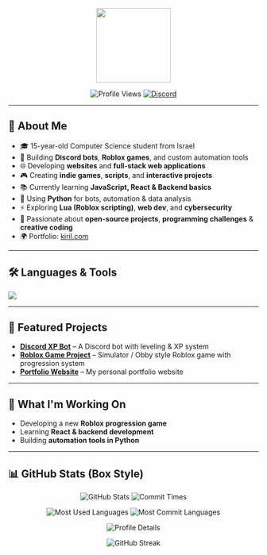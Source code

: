 <!-- Profile Icon -->
<div align="center">
  <img height="150" src="https://cdn.discordapp.com/attachments/1218489615552479263/1420798072627265607/140178026.png?ex=68d6b4d1&is=68d56351&hm=7413bda919027acfcd22bdb78910e26793343c6b01c9de7ea2b6eed871f2fcdf&" />
</div>

<!-- Badges -->
<p align="center">
  <img src="https://komarev.com/ghpvc/?username=kirilt2&style=for-the-badge" alt="Profile Views" />
  <a href="https://discord.com/users/1121696422526464073" target="_blank">
    <img src="https://img.shields.io/badge/Discord-Contact-5865F2?logo=discord&logoColor=white&style=for-the-badge" alt="Discord" />
  </a>
</p>

---

## 📌 About Me
- 🎓 15-year-old Computer Science student from Israel  
- 🤖 Building **Discord bots**, **Roblox games**, and custom automation tools  
- 🌐 Developing **websites** and **full-stack web applications**  
- 🎮 Creating **indie games**, **scripts**, and **interactive projects**  
- 📚 Currently learning **JavaScript, React & Backend basics**  
- 🐍 Using **Python** for bots, automation & data analysis  
- ⚡ Exploring **Lua (Roblox scripting)**, **web dev**, and **cybersecurity**  
- 🚀 Passionate about **open-source projects**, **programming challenges** & **creative coding**  
- 🌍 Portfolio: [kiril.com](https://portfolio-websitev2.onrender.com/)

---

## 🛠️ Languages & Tools
<p>
  <img src="https://skillicons.dev/icons?i=js,python,lua,html,css,react" />
</p>

---

## 🚀 Featured Projects
- [**Discord XP Bot**](https://github.com/kirilt2/Discord-XP-Bot) – A Discord bot with leveling & XP system  
- [**Roblox Game Project**](#) – Simulator / Obby style Roblox game with progression system  
- [**Portfolio Website**](https://portfolio-websitev2.onrender.com/) – My personal portfolio website  

---

## 🔭 What I'm Working On
- Developing a new **Roblox progression game**  
- Learning **React & backend development**  
- Building **automation tools in Python**  

---

## 📊 GitHub Stats (Box Style)
<p align="center">
  <img src="http://github-profile-summary-cards.vercel.app/api/cards/stats?username=kirilt2&theme=tokyonight" alt="GitHub Stats" />
  <img src="http://github-profile-summary-cards.vercel.app/api/cards/productive-time?username=kirilt2&theme=tokyonight&utcOffset=3" alt="Commit Times" />
</p>

<p align="center">
  <img src="http://github-profile-summary-cards.vercel.app/api/cards/repos-per-language?username=kirilt2&theme=tokyonight" alt="Most Used Languages" />
  <img src="http://github-profile-summary-cards.vercel.app/api/cards/most-commit-language?username=kirilt2&theme=tokyonight" alt="Most Commit Languages" />
</p>

<p align="center">
  <img src="http://github-profile-summary-cards.vercel.app/api/cards/profile-details?username=kirilt2&theme=tokyonight" alt="Profile Details" />
</p>

<p align="center">
  <img src="https://github-readme-streak-stats.herokuapp.com/?user=kirilt2&theme=tokyonight" alt="GitHub Streak" />
</p>
